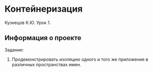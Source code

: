 # Контейнеризация
Кузнецов К.Ю. Урок 1.

## Информация о проекте
Задание:
 
 1.  Продемонстрировать изоляцию одного и того же приложения в различных пространствах имен.
